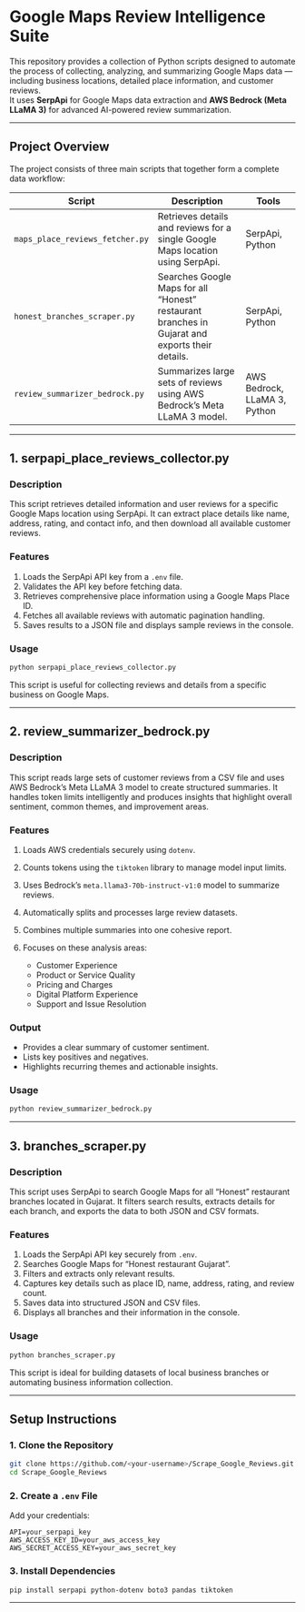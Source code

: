 # Google Maps Review Intelligence Suite

This repository provides a collection of Python scripts designed to automate the process of collecting, analyzing, and summarizing Google Maps data — including business locations, detailed place information, and customer reviews.  
It uses **SerpApi** for Google Maps data extraction and **AWS Bedrock (Meta LLaMA 3)** for advanced AI-powered review summarization.

---

## Project Overview

The project consists of three main scripts that together form a complete data workflow:

| Script | Description | Tools |
|--------|--------------|-------|
| `maps_place_reviews_fetcher.py` | Retrieves details and reviews for a single Google Maps location using SerpApi. | SerpApi, Python |
| `honest_branches_scraper.py` | Searches Google Maps for all “Honest” restaurant branches in Gujarat and exports their details. | SerpApi, Python |
| `review_summarizer_bedrock.py` | Summarizes large sets of reviews using AWS Bedrock’s Meta LLaMA 3 model. | AWS Bedrock, LLaMA 3, Python |

---

## 1. serpapi_place_reviews_collector.py

### Description
This script retrieves detailed information and user reviews for a specific Google Maps location using SerpApi. It can extract place details like name, address, rating, and contact info, and then download all available customer reviews.

### Features
1. Loads the SerpApi API key from a `.env` file.
2. Validates the API key before fetching data.
3. Retrieves comprehensive place information using a Google Maps Place ID.
4. Fetches all available reviews with automatic pagination handling.
5. Saves results to a JSON file and displays sample reviews in the console.

### Usage
```bash
python serpapi_place_reviews_collector.py
````

This script is useful for collecting reviews and details from a specific business on Google Maps.

---

## 2. review_summarizer_bedrock.py

### Description

This script reads large sets of customer reviews from a CSV file and uses AWS Bedrock’s Meta LLaMA 3 model to create structured summaries. It handles token limits intelligently and produces insights that highlight overall sentiment, common themes, and improvement areas.

### Features

1. Loads AWS credentials securely using `dotenv`.
2. Counts tokens using the `tiktoken` library to manage model input limits.
3. Uses Bedrock’s `meta.llama3-70b-instruct-v1:0` model to summarize reviews.
4. Automatically splits and processes large review datasets.
5. Combines multiple summaries into one cohesive report.
6. Focuses on these analysis areas:

   * Customer Experience
   * Product or Service Quality
   * Pricing and Charges
   * Digital Platform Experience
   * Support and Issue Resolution

### Output

* Provides a clear summary of customer sentiment.
* Lists key positives and negatives.
* Highlights recurring themes and actionable insights.

### Usage

```bash
python review_summarizer_bedrock.py
```

---

## 3. branches_scraper.py

### Description

This script uses SerpApi to search Google Maps for all “Honest” restaurant branches located in Gujarat. It filters search results, extracts details for each branch, and exports the data to both JSON and CSV formats.

### Features

1. Loads the SerpApi API key securely from `.env`.
2. Searches Google Maps for “Honest restaurant Gujarat”.
3. Filters and extracts only relevant results.
4. Captures key details such as place ID, name, address, rating, and review count.
5. Saves data into structured JSON and CSV files.
6. Displays all branches and their information in the console.

### Usage

```bash
python branches_scraper.py
```

This script is ideal for building datasets of local business branches or automating business information collection.

---

## Setup Instructions

### 1. Clone the Repository

```bash
git clone https://github.com/<your-username>/Scrape_Google_Reviews.git
cd Scrape_Google_Reviews
```

### 2. Create a `.env` File

Add your credentials:

```
API=your_serpapi_key
AWS_ACCESS_KEY_ID=your_aws_access_key
AWS_SECRET_ACCESS_KEY=your_aws_secret_key
```

### 3. Install Dependencies

```bash
pip install serpapi python-dotenv boto3 pandas tiktoken
```

---
